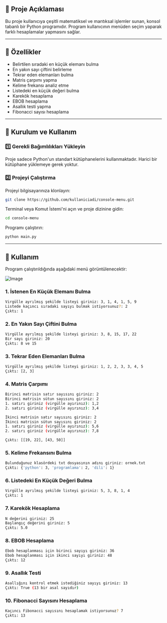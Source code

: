 ## 📌 Proje Açıklaması

Bu proje kullanıcıya çeşitli matematiksel ve mantıksal işlemler sunan, konsol tabanlı bir Python programıdır. Program kullanıcının menüden seçim yaparak farklı hesaplamalar yapmasını sağlar.

---

## 🚀 Özellikler

- Belirtilen sıradaki en küçük elemanı bulma
- En yakın sayı çiftini belirleme
- Tekrar eden elemanları bulma
- Matris çarpımı yapma
- Kelime frekansı analiz etme
- Listedeki en küçük değeri bulma
- Karekök hesaplama
- EBOB hesaplama
- Asallık testi yapma
- Fibonacci sayısı hesaplama

---

## 🔧 Kurulum ve Kullanım

### 1️⃣ Gerekli Bağımlılıkları Yükleyin

Proje sadece Python'un standart kütüphanelerini kullanmaktadır. Harici bir kütüphane yüklemeye gerek yoktur.

### 2️⃣ Projeyi Çalıştırma

Projeyi bilgisayarınıza klonlayın:

```bash
git clone https://github.com/kullaniciadi/console-menu.git
```

Terminal veya Komut İstemi'ni açın ve proje dizinine gidin:

```bash
cd console-menu
```

Programı çalıştırın:

```bash
python main.py
```

---

## 📌 Kullanım

Program çalıştırıldığında aşağıdaki menü görüntülenecektir:

![Image](https://github.com/user-attachments/assets/6bbd5a9c-a25f-4d46-8c02-adae3fd02326)

### 1. İstenen En Küçük Elemanı Bulma

```bash
Virgülle ayrılmış şekilde listeyi giriniz: 3, 1, 4, 1, 5, 9
Listede kaçıncı sıradaki sayıyı bulmak istiyorsunuz?: 2
Çıktı: 1
```

### 2. En Yakın Sayı Çiftini Bulma

```bash
Virgülle ayrılmış şekilde listeyi giriniz: 3, 8, 15, 17, 22
Bir sayı giriniz: 20
Çıktı: 8 ve 15
```

### 3. Tekrar Eden Elemanları Bulma

```bash
Virgülle ayrılmış şekilde listeyi giriniz: 1, 2, 2, 3, 3, 4, 5
Çıktı: [2, 3]
```

### 4. Matris Çarpımı

```bash
Birinci matrisin satır sayısını giriniz: 2
Birinci matrisin sütun sayısını giriniz: 2
1. satırı giriniz (virgülle ayırınız): 1,2
2. satırı giriniz (virgülle ayırınız): 3,4

İkinci matrisin satır sayısını giriniz: 2
İkinci matrisin sütun sayısını giriniz: 2
1. satırı giriniz (virgülle ayırınız): 5,6
2. satırı giriniz (virgülle ayırınız): 7,8

Çıktı: [[19, 22], [43, 50]]
```

### 5. Kelime Frekansını Bulma

```bash
Bulunduğunuz klasördeki txt dosyasının adını giriniz: ornek.txt
Çıktı: {'python': 3, 'programlama': 2, 'dili': 1}
```

### 6. Listedeki En Küçük Değeri Bulma

```bash
Virgülle ayrılmış şekilde listeyi giriniz: 5, 3, 8, 1, 4
Çıktı: 1
```

### 7. Karekök Hesaplama

```bash
N değerini giriniz: 25
Başlangıç değerini giriniz: 5
Çıktı: 5.0
```

### 8. EBOB Hesaplama

```bash
Ebob hesaplanması için birinci sayıyı giriniz: 36
Ebob hesaplanması için ikinci sayıyı giriniz: 48
Çıktı: 12
```

### 9. Asallık Testi

```bash
Asallığını kontrol etmek istediğiniz sayıyı giriniz: 13
Çıktı: True (13 bir asal sayıdır)
```

### 10. Fibonacci Sayısını Hesaplama

```bash
Kaçıncı Fibonacci sayısını hesaplamak istiyorsunuz? 7
Çıktı: 13
```

